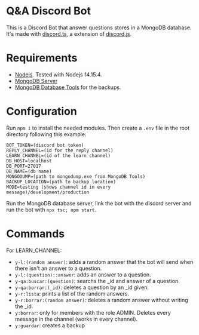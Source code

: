 # Q&A Discord Bot

This is a Discord Bot that answer questions stores in a MongoDB database. It's made with [discord.ts](https://github.com/OwenCalvin/discord.ts), a extension of [discord.js](https://github.com/discordjs/discord.js/).

# Requirements

- [Nodejs](https://nodejs.org/es/). Tested with Nodejs 14.15.4.
- [MongoDB Server](https://www.mongodb.com/try/download/community)
- [MongoDB Database Tools](https://www.mongodb.com/try/download/database-tools) for the backups.

# Configuration

Run `npm i` to install the needed modules. Then create a `.env` file in the root directory following this example:

```
BOT_TOKEN=(discord bot token)
REPLY_CHANNEL=(id for the reply channel)
LEARN_CHANNEL=(id of the learn channel)
DB_HOST=localhost
DB_PORT=27017
DB_NAME=(db name)
MONGODUMP=(path to mongodump.exe from MongoDB Tools)
BACKUP_LOCATION=(path to backup location)
MODE=testing (shows channel id in every message)/development/production
```

Run the MongoDB database server, link the bot with the discord server and run the bot with `npx tsc; npm start`.

# Commands

For LEARN_CHANNEL:

- `y-l:(random answer)`: adds a random answer that the bot will send when there isn't an answer to a question.
- `y-l:(question)::answer`: adds an answer to a question.
- `y-qa:buscar:(question)`: searchs the \_id and answer of a question.
- `y-qa:borrar:(_id)`: deletes a question by an \_id given.
- `y-r:lista`: prints a list of the random answers.
- `y-r:borrar:(random answer)`: deletes a random answer without writing the \_id.
- `y:borrar`: only for members with the role ADMIN. Deletes every message in the channel (works in every channel).
- `y:guardar`: creates a backup
